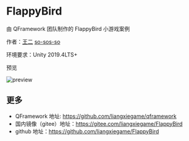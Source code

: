 # FlappyBird
由 QFramework 团队制作的 FlappyBird 小游戏案例

作者：[王二](https://github.com/so-sos-so) [so-sos-so](https://github.com/so-sos-so)

环境要求：Unity 2019.4LTS+

预览



![preview](Preview.gif)



## 更多

* QFramework 地址: https://github.com/liangxiegame/qframework
* 国内镜像（gitee）地址：https://gitee.com/liangxiegame/FlappyBird
* github 地址：https://github.com/liangxiegame/FlappyBird
